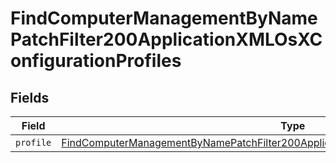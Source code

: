 # FindComputerManagementByNamePatchFilter200ApplicationXMLOsXConfigurationProfiles


## Fields

| Field                                                                                                                                                                                                         | Type                                                                                                                                                                                                          | Required                                                                                                                                                                                                      | Description                                                                                                                                                                                                   |
| ------------------------------------------------------------------------------------------------------------------------------------------------------------------------------------------------------------- | ------------------------------------------------------------------------------------------------------------------------------------------------------------------------------------------------------------- | ------------------------------------------------------------------------------------------------------------------------------------------------------------------------------------------------------------- | ------------------------------------------------------------------------------------------------------------------------------------------------------------------------------------------------------------- |
| `profile`                                                                                                                                                                                                     | [FindComputerManagementByNamePatchFilter200ApplicationXMLOsXConfigurationProfilesProfile](../../models/operations/findcomputermanagementbynamepatchfilter200applicationxmlosxconfigurationprofilesprofile.md) | :heavy_minus_sign:                                                                                                                                                                                            | N/A                                                                                                                                                                                                           |